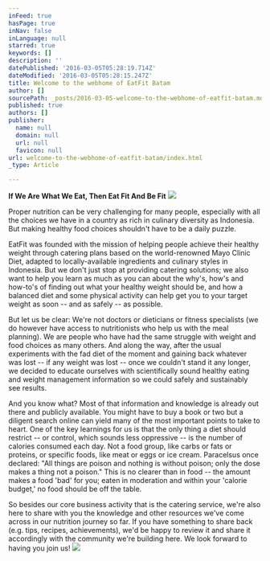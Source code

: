 ```yaml
---
inFeed: true
hasPage: true
inNav: false
inLanguage: null
starred: true
keywords: []
description: ''
datePublished: '2016-03-05T05:28:19.714Z'
dateModified: '2016-03-05T05:28:15.247Z'
title: Welcome to the webhome of EatFit Batam
author: []
sourcePath: _posts/2016-03-05-welcome-to-the-webhome-of-eatfit-batam.md
published: true
authors: []
publisher:
  name: null
  domain: null
  url: null
  favicon: null
url: welcome-to-the-webhome-of-eatfit-batam/index.html
_type: Article

---
```

**If We Are What We Eat, Then Eat Fit And Be Fit**
![](https://the-grid-user-content.s3-us-west-2.amazonaws.com/201998ff-880d-47f4-aad7-970da176d64b.jpg)

Proper nutrition can be very challenging for many people, especially with all the choices we have in a country as rich in culinary diversity as Indonesia. But making healthy food choices shouldn't have to be a daily puzzle. 

EatFit was founded with the mission of helping people achieve their healthy weight through catering plans based on the world-renowned Mayo Clinic Diet, adapted to locally-available ingredients and culinary styles in Indonesia. But we don't just stop at providing catering solutions; we also want to help you learn as much as you can about the why's, how's and how-to's of finding out what your healthy weight should be, and how a balanced diet and some physical activity can help get you to your target weight as soon -- and as safely -- as possible.

But let us be clear: We're not doctors or dieticians or fitness specialists (we do however have access to nutritionists who help us with the meal planning). We are people who have had the same struggle with weight and food choices as many others. And along the way, after the usual experiments with the fad diet of the moment and gaining back whatever was lost -- if any weight was lost -- once we couldn't stand it any longer, we decided to educate ourselves with scientifically sound healthy eating and weight management information so we could safely and sustainably see results.

And you know what? Most of that information and knowledge is already out there and publicly available. You might have to buy a book or two but a diligent search online can yield many of the most important points to take to heart. One of the key learnings for us is that the only thing a diet should restrict -- or control, which sounds less oppressive -- is the number of calories consumed each day. Not a food group, like carbs or fats or proteins, or specific foods, like meat or eggs or ice cream. 
Paracelsus once declared: "All things are poison and nothing is without poison; only the dose makes a thing not a poison." This is no clearer than in food -- the amount makes a food 'bad' for you; eaten in moderation and within your 'calorie budget,' no food should be off the table.

So besides our core business activity that is the catering service, we're also here to share with you the knowledge and other resources we've come across in our nutrition journey so far. If you have something to share back (e.g. tips, recipes, achievements), we'd be happy to review it and share it accordingly with the community we're building here. We look forward to having you join us!
![](https://the-grid-user-content.s3-us-west-2.amazonaws.com/9af2286f-43e9-4fbd-a94f-8281d458ea6d.jpg)